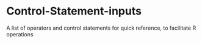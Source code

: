 # Control-Statement-inputs
A list of operators and control statements for quick reference, to facilitate R operations
